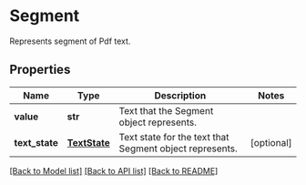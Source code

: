 ﻿# Segment
Represents segment of Pdf text.

## Properties
Name | Type | Description | Notes
------------ | ------------- | ------------- | -------------
**value** | **str** | Text that the Segment object represents. | 
**text_state** | [**TextState**](TextState.md) | Text state for the text that Segment object represents. | [optional] 

[[Back to Model list]](../README.md#documentation-for-models) [[Back to API list]](../README.md#documentation-for-api-endpoints) [[Back to README]](../README.md)


